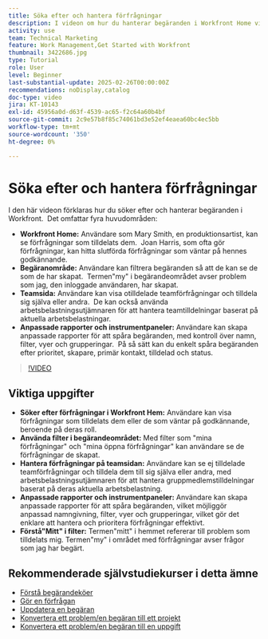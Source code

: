 ```yaml
---
title: Söka efter och hantera förfrågningar
description: I videon om hur du hanterar begäranden i Workfront Home visas hur du använder filter, hanterar teamuppdrag, skapar anpassade rapporter och kontrollpaneler och hur du förtydligar innebörden av"my" i olika sammanhang för effektiv begärandehantering.
activity: use
team: Technical Marketing
feature: Work Management,Get Started with Workfront
thumbnail: 3422686.jpg
type: Tutorial
role: User
level: Beginner
last-substantial-update: 2025-02-26T00:00:00Z
recommendations: noDisplay,catalog
doc-type: video
jira: KT-10143
exl-id: 45956a0d-d63f-4539-ac65-f2c64a60b4bf
source-git-commit: 2c9e57b8f85c74061bd3e52ef4eaea60bc4ec5bb
workflow-type: tm+mt
source-wordcount: '350'
ht-degree: 0%

---
```


# Söka efter och hantera förfrågningar

I den här videon förklaras hur du söker efter och hanterar begäranden i Workfront. &#x200B; Det omfattar fyra huvudområden:

* **Workfront Home:** Användare som Mary Smith, en produktionsartist, kan se förfrågningar som tilldelats dem. &#x200B; Joan Harris, som ofta gör förfrågningar, kan hitta slutförda förfrågningar som väntar på hennes godkännande. &#x200B;
* **Begäranområde:** Användare kan filtrera begäranden så att de kan se de som de har skapat. &#x200B; Termen&quot;my&quot; i begärandeområdet avser problem som jag, den inloggade användaren, har skapat. &#x200B;
* **Teamsida:** Användare kan visa otilldelade teamförfrågningar och tilldela sig själva eller andra. &#x200B; De kan också använda arbetsbelastningsutjämnaren för att hantera teamtilldelningar baserat på aktuella arbetsbelastningar. &#x200B;
* **Anpassade rapporter och instrumentpaneler:** Användare kan skapa anpassade rapporter för att spåra begäranden, med kontroll över namn, filter, vyer och grupperingar. &#x200B; På så sätt kan du enkelt spåra begäranden efter prioritet, skapare, primär kontakt, tilldelad och status. &#x200B;


>[!VIDEO](https://video.tv.adobe.com/v/3422686/?quality=12&learn=on&enablevpops)

## Viktiga uppgifter

* **Söker efter förfrågningar i Workfront Hem:** Användare kan visa förfrågningar som tilldelats dem eller de som väntar på godkännande, beroende på deras roll. &#x200B;
* **Använda filter i begärandeområdet:** Med filter som &quot;mina förfrågningar&quot; och &quot;mina öppna förfrågningar&quot; kan användare se de förfrågningar de skapat. &#x200B;
* **Hantera förfrågningar på teamsidan:** Användare kan se ej tilldelade teamförfrågningar och tilldela dem till sig själva eller andra, med arbetsbelastningsutjämnaren för att hantera gruppmedlemstilldelningar baserat på deras aktuella arbetsbelastning. &#x200B;
* **Anpassade rapporter och instrumentpaneler:** Användare kan skapa anpassade rapporter för att spåra begäranden, vilket möjliggör anpassad namngivning, filter, vyer och grupperingar, vilket gör det enklare att hantera och prioritera förfrågningar effektivt. &#x200B;
* **Förstå&quot;Mitt&quot; i filter:** Termen&quot;mitt&quot; i hemmet refererar till problem som tilldelats mig. Termen&quot;my&quot; i området med förfrågningar avser frågor som jag har begärt. &#x200B;


## Rekommenderade självstudiekurser i detta ämne

* [Förstå begärandeköer](/help/manage-work/request-queues/understand-request-queues.md)
* [Gör en förfrågan](/help/manage-work/issues-requests/make-a-request.md)
* [Uppdatera en begäran](/help/manage-work/issues-requests/update-a-request.md)
* [Konvertera ett problem/en begäran till ett projekt](/help/manage-work/issues-requests/create-a-project-from-a-request.md)
* [Konvertera ett problem/en begäran till en uppgift](/help/manage-work/issues-requests/convert-issues-to-other-work-items.md)

